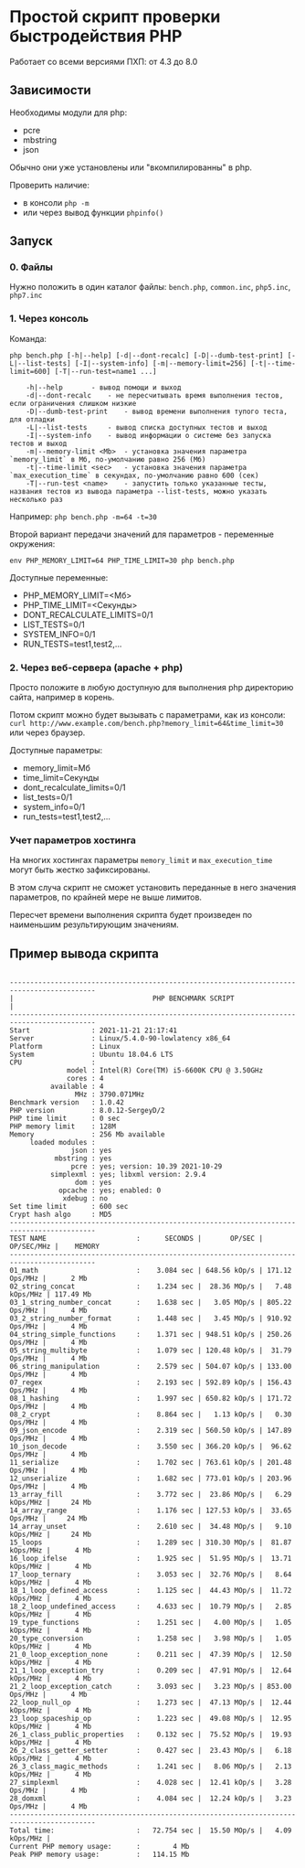 # Простой скрипт проверки быстродействия PHP

Работает со всеми версиями ПХП: от 4.3 до 8.0

## Зависимости

Необходимы модули для php:

- pcre
- mbstring
- json

Обычно они уже установлены или "вкомпилированны" в php.

Проверить наличие:

- в консоли `php -m`
- или через вывод функции `phpinfo()`

## Запуск

### 0. Файлы

Нужно положить в один каталог файлы: `bench.php`, `common.inc`, `php5.inc`, `php7.inc`

### 1. Через консоль

Команда:
```
php bench.php [-h|--help] [-d|--dont-recalc] [-D|--dumb-test-print] [-L|--list-tests] [-I|--system-info] [-m|--memory-limit=256] [-t|--time-limit=600] [-T|--run-test=name1 ...]

	-h|--help		- вывод помощи и выход
	-d|--dont-recalc	- не пересчитывать время выполнения тестов, если ограничения слишком низкие
	-D|--dumb-test-print	- вывод времени выполнения тупого теста, для отладки
	-L|--list-tests		- вывод списка доступных тестов и выход
	-I|--system-info	- вывод информации о системе без запуска тестов и выход
	-m|--memory-limit <Mb>	- установка значения параметра `memory_limit` в Мб, по-умолчанию равно 256 (Мб)
	-t|--time-limit <sec>	- установка значения параметра `max_execution_time` в секундах, по-умолчанию равно 600 (сек)
	-T|--run-test <name>	- запустить только указанные тесты, названия тестов из вывода параметра --list-tests, можно указать несколько раз
```
Например: `php bench.php -m=64 -t=30`

Второй вариант передачи значений для параметров - переменные окружения:
```
env PHP_MEMORY_LIMIT=64 PHP_TIME_LIMIT=30 php bench.php
```

Доступные переменные:

- PHP_MEMORY_LIMIT=<Мб>
- PHP_TIME_LIMIT=<Секунды>
- DONT_RECALCULATE_LIMITS=0/1
- LIST_TESTS=0/1
- SYSTEM_INFO=0/1
- RUN_TESTS=test1,test2,...

### 2. Через веб-сервера (apache + php)

Просто положите в любую доступную для выполнения php директорию сайта, например в корень.

Потом скрипт можно будет вызывать с параметрами, как из консоли:
`curl http://www.example.com/bench.php?memory_limit=64&time_limit=30`
или через браузер.

Доступные параметры:

- memory_limit=Мб
- time_limit=Секунды
- dont_recalculate_limits=0/1
- list_tests=0/1
- system_info=0/1
- run_tests=test1,test2,...

### Учет параметров хостинга

На многих хостингах параметры `memory_limit` и `max_execution_time` могут быть жестко зафиксированы.

В этом случа скрипт не сможет установить переданные в него значения параметров,
по крайней мере не выше лимитов.

Пересчет времени выполнения скрипта будет произведен по наименьшим результирующим значениям.

## Пример вывода скрипта

```

-------------------------------------------------------------------------------------------
|                                  PHP BENCHMARK SCRIPT                                   |
-------------------------------------------------------------------------------------------
Start               : 2021-11-21 21:17:41
Server              : Linux/5.4.0-90-lowlatency x86_64
Platform            : Linux
System              : Ubuntu 18.04.6 LTS
CPU                 :
              model : Intel(R) Core(TM) i5-6600K CPU @ 3.50GHz
              cores : 4
          available : 4
                MHz : 3790.071MHz
Benchmark version   : 1.0.42
PHP version         : 8.0.12-SergeyD/2
PHP time limit      : 0 sec
PHP memory limit    : 128M
Memory              : 256 Mb available
     loaded modules :
               json : yes
           mbstring : yes
               pcre : yes; version: 10.39 2021-10-29
          simplexml : yes; libxml version: 2.9.4
                dom : yes
            opcache : yes; enabled: 0
             xdebug : no
Set time limit      : 600 sec
Crypt hash algo     : MD5
-------------------------------------------------------------------------------------------
TEST NAME                      :      SECONDS |       OP/SEC |      OP/SEC/MHz |    MEMORY
-------------------------------------------------------------------------------------------
01_math                        :    3.084 sec | 648.56 kOp/s | 171.12  Ops/MHz |      2 Mb
02_string_concat               :    1.234 sec |  28.36 MOp/s |   7.48 kOps/MHz | 117.49 Mb
03_1_string_number_concat      :    1.638 sec |   3.05 MOp/s | 805.22  Ops/MHz |      4 Mb
03_2_string_number_format      :    1.448 sec |   3.45 MOp/s | 910.92  Ops/MHz |      4 Mb
04_string_simple_functions     :    1.371 sec | 948.51 kOp/s | 250.26  Ops/MHz |      4 Mb
05_string_multibyte            :    1.079 sec | 120.48 kOp/s |  31.79  Ops/MHz |      4 Mb
06_string_manipulation         :    2.579 sec | 504.07 kOp/s | 133.00  Ops/MHz |      4 Mb
07_regex                       :    2.193 sec | 592.89 kOp/s | 156.43  Ops/MHz |      4 Mb
08_1_hashing                   :    1.997 sec | 650.82 kOp/s | 171.72  Ops/MHz |      4 Mb
08_2_crypt                     :    8.864 sec |   1.13 kOp/s |   0.30  Ops/MHz |      4 Mb
09_json_encode                 :    2.319 sec | 560.50 kOp/s | 147.89  Ops/MHz |      4 Mb
10_json_decode                 :    3.550 sec | 366.20 kOp/s |  96.62  Ops/MHz |      4 Mb
11_serialize                   :    1.702 sec | 763.61 kOp/s | 201.48  Ops/MHz |      4 Mb
12_unserialize                 :    1.682 sec | 773.01 kOp/s | 203.96  Ops/MHz |      4 Mb
13_array_fill                  :    3.772 sec |  23.86 MOp/s |   6.29 kOps/MHz |     24 Mb
14_array_range                 :    1.176 sec | 127.53 kOp/s |  33.65  Ops/MHz |     24 Mb
14_array_unset                 :    2.610 sec |  34.48 MOp/s |   9.10 kOps/MHz |     24 Mb
15_loops                       :    1.289 sec | 310.30 MOp/s |  81.87 kOps/MHz |      4 Mb
16_loop_ifelse                 :    1.925 sec |  51.95 MOp/s |  13.71 kOps/MHz |      4 Mb
17_loop_ternary                :    3.053 sec |  32.76 MOp/s |   8.64 kOps/MHz |      4 Mb
18_1_loop_defined_access       :    1.125 sec |  44.43 MOp/s |  11.72 kOps/MHz |      4 Mb
18_2_loop_undefined_access     :    4.633 sec |  10.79 MOp/s |   2.85 kOps/MHz |      4 Mb
19_type_functions              :    1.251 sec |   4.00 MOp/s |   1.05 kOps/MHz |      4 Mb
20_type_conversion             :    1.258 sec |   3.98 MOp/s |   1.05 kOps/MHz |      4 Mb
21_0_loop_exception_none       :    0.211 sec |  47.39 MOp/s |  12.50 kOps/MHz |      4 Mb
21_1_loop_exception_try        :    0.209 sec |  47.91 MOp/s |  12.64 kOps/MHz |      4 Mb
21_2_loop_exception_catch      :    3.093 sec |   3.23 MOp/s | 853.00  Ops/MHz |      4 Mb
22_loop_null_op                :    1.273 sec |  47.13 MOp/s |  12.44 kOps/MHz |      4 Mb
23_loop_spaceship_op           :    1.223 sec |  49.08 MOp/s |  12.95 kOps/MHz |      4 Mb
26_1_class_public_properties   :    0.132 sec |  75.52 MOp/s |  19.93 kOps/MHz |      4 Mb
26_2_class_getter_setter       :    0.427 sec |  23.43 MOp/s |   6.18 kOps/MHz |      4 Mb
26_3_class_magic_methods       :    1.241 sec |   8.06 MOp/s |   2.13 kOps/MHz |      4 Mb
27_simplexml                   :    4.028 sec |  12.41 kOp/s |   3.28  Ops/MHz |      4 Mb
28_domxml                      :    4.084 sec |  12.24 kOp/s |   3.23  Ops/MHz |      4 Mb
-------------------------------------------------------------------------------------------
Total time:                    :   72.754 sec |  15.50 MOp/s |   4.09 kOps/MHz |
Current PHP memory usage:      :        4 Mb
Peak PHP memory usage:         :   114.15 Mb
```
